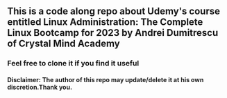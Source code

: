 ## This is a code along repo about Udemy's course entitled Linux Administration: The Complete Linux Bootcamp for 2023 by Andrei Dumitrescu of Crystal Mind Academy

### Feel free to clone it if you find it useful
#### Disclaimer: The author of this repo may update/delete it at his own discretion.Thank you.

